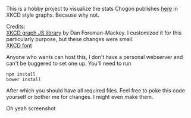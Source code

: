 This is a hobby project to visualize the stats Chogon publishes [here](http://account.mystonline.com/stats/vstats.json) in XKCD style graphs. Because why not.

Credits:  
[XKCD graph JS library](http://dan.iel.fm/xkcd/) by Dan Foreman-Mackey. I customized it for this particularly purpose, but these changes were small.  
[XKCD font](http://forums.xkcd.com/viewtopic.php?f=2&t=22741&p=1678696#p1678696)

Anyone who wants can host this, I don't have a personal webserver and can't be buggered to set one up. You'll need to run

    npm install
    bower install

After which you should have all required files. Feel free to poke this code yourself or bother me for changes. I might even make them.

Oh yeah screenshot

[](./screenshot.png)
